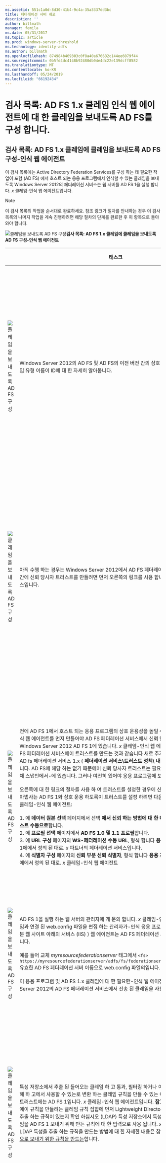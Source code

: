 ```yaml
---
ms.assetid: 551c1a0d-8d30-41b4-9c4a-35a3337dd3bc
title: 페더레이션 서버 배포
description: ''
author: billmath
manager: femila
ms.date: 05/31/2017
ms.topic: article
ms.prod: windows-server-threshold
ms.technology: identity-adfs
ms.author: billmath
ms.openlocfilehash: 874984b469303c0f8a40a676632c144ee6079f44
ms.sourcegitcommit: 0b5fd4dc4148b92480db04e4dc22e139dcff8582
ms.translationtype: MT
ms.contentlocale: ko-KR
ms.lasthandoff: 05/24/2019
ms.locfileid: "66192434"
---
```

# <a name="checklist-configuring-ad-fs-to-send-claims-to-an-ad-fs-1x-claims-aware-web-agent"></a>검사 목록: AD FS 1.x 클레임 인식 웹 에이전트에 대 한 클레임을 보내도록 AD FS를 구성 합니다.

  
## <a name="checklist-configuring-ad-fs-to-send-claims-to-an-adfs1x-claims-aware-web-agent"></a>검사 목록: AD FS 1.x 클레임에 클레임을 보내도록 AD FS 구성\-인식 웹 에이전트  
이 검사 목록에는 Active Directory Federation Services를 구성 하는 데 필요한 작업이 포함 \(AD FS\) 에서 호스트 되는 응용 프로그램에서 인식할 수 있는 클레임을 보내도록 Windows Server 2012의 페더레이션 서비스는 웹 서버를 AD FS 1을 실행 합니다. *x* 클레임\-인식 웹 에이전트입니다.  
  
> [!NOTE]  
> 이 검사 목록의 작업을 순서대로 완료하세요. 참조 링크가 절차를 안내하는 경우 이 검사 목록의 나머지 작업을 계속 진행하려면 해당 절차의 단계를 완료한 후 이 항목으로 돌아와야 합니다.  
  
![클레임을 보내도록 AD FS 구성](media/2b05dce3-938f-4168-9b8f-1f4398cbdb9b.gif)**검사 목록: AD FS 1.x 클레임에 클레임을 보내도록 AD FS 구성\-인식 웹 에이전트**  
  
||태스크|참조|  
|-|--------|-------------|  
|![클레임을 보내도록 AD FS 구성](media/icon_checkboxo.gif)|Windows Server 2012의 AD FS 및 AD FS의 이전 버전 간의 상호 운용성 계획 하 고 클레임 유형 이름이 ID에 대 한 자세히 알아봅니다.|![클레임을 보내도록 AD FS 구성](media/faa393df-4856-4431-9eda-4f4e5be72a90.gif)[AD FS와의 상호 운용성에 대 한 계획 1.x](https://technet.microsoft.com/library/ff678040.aspx)|  
|![클레임을 보내도록 AD FS 구성](media/icon_checkboxo.gif)|아직 수행 하는 경우는 Windows Server 2012에서 AD FS 페더레이션 서비스 및 AD FS 1 간에 신뢰 당사자 트러스트를 만들려면 먼저 오른쪽의 링크를 사용 합니다. *x* 페더레이션 서비스입니다.|[검사 목록: AD FS 1.x 페더레이션 서비스에 대한 클레임을 보내도록 AD FS 구성](Checklist--Configuring-AD-FS-to-Send-Claims-to-an-AD-FS-1.x-Federation-Service.md)|  
|![클레임을 보내도록 AD FS 구성](media/icon_checkboxo.gif)|전에 AD FS 1에서 호스트 되는 응용 프로그램의 상호 운용성을 높일 수 있습니다. *x* 클레임\-인식 웹 에이전트를 먼저 만들어야 AD FS 페더레이션 서비스에서 신뢰 당사자 트러스트에 Windows Server 2012 AD FS 1에 있습니다. *x* 클레임\-인식 웹 에이전트입니다. **참고:** AD FS 페더레이션 서비스에이 트러스트를 만드는 것과 같습니다 새로 추가 하는 **응용 프로그램** AD fs 페더레이션 서비스 1.x \( **페더레이션 서비스\\트러스트 정책\\ 내 조직\\응용 프로그램**\)합니다. AD FS에 해당 하는 없기 때문에이 신뢰 당사자 트러스트는 필요한 **응용 프로그램** 노드 자체 스냅인에서\-에 있습니다. 그러나 여전히 있어야 응용 프로그램에 보안 채널입니다.<br /><br />오른쪽에 대 한 링크의 절차를 사용 하 여 트러스트를 설정한 경우에 신뢰 당사자 트러스트 추가 마법사는 AD FS 1와 상호 운용 하도록이 트러스트를 설정 하려면 다음을 수행 해야 합니다. *x* 클레임\-인식 웹 에이전트:<br /><br />1.  에 **데이터 원본 선택** 페이지에서 선택 **에서 신뢰 하는 방법에 대 한 데이터 입력 당사자 트러스트 수동으로**합니다.<br />2.  에 **프로필 선택** 페이지에서 **AD FS 1.0 및 1.1 프로필**합니다.<br />3.  에 **URL 구성** 페이지의 **WS\-페더레이션 수동 URL**, 형식 합니다 **응용 프로그램 URL** AD FS 1에에서 정의 된 대로. *x* 파트너의 페더레이션 서비스입니다.<br />4.  에 **식별자 구성** 페이지의 **신뢰 부분 신뢰 식별자**, 형식 합니다 **응용 프로그램 URL** AD FS 1에에서 정의 된 대로. *x* 클레임\-인식 웹 에이전트|![클레임을 보내도록 AD FS 구성](media/faa393df-4856-4431-9eda-4f4e5be72a90.gif)[는 수동으로 신뢰 당사자 트러스트 만들기](../../ad-fs/operations/Create-a-Relying-Party-Trust.md)|  
|![클레임을 보내도록 AD FS 구성](media/icon_checkboxo.gif)|AD FS 1을 실행 하는 웹 서버의 관리자에 게 문의 합니다. *x* 클레임\-인식 웹 에이전트와 클레임과 연결 된 web.config 파일을 편집 하는 관리자가\-인식 응용 프로그램 \(인터넷 정보의 기본 웹 사이트 아래의 서비스 \(IIS\) \) 웹 에이전트는 AD FS 페더레이션 서비스를 가리키도록 합니다.<br /><br />예를 들어 교체 *myresourcefederationserver* 태그에서 `<fs> https://myresourcefederationserver/adfs/fs/federationserverservice.asmx</fs>` 유효한 AD FS 페더레이션 서버 이름으로 web.config 파일의입니다.<br /><br />이 응용 프로그램 및 AD FS 1.x 클레임에 대 한 필요한\-인식 웹 에이전트를 Windows Server 2012의 AD FS 페더레이션 서비스에서 전송 된 클레임을 사용할 수 있습니다.|N\/A|  
|![클레임을 보내도록 AD FS 구성](media/icon_checkboxo.gif)|특성 저장소에서 추출 된 들어오는 클레임 하 고 통과, 필터링 하거나 이름 ID 클레임 유형을 이해 하 고에서 사용할 수 있는로 변환 하는 클레임 규칙을 만들 수 있는 이전에 만든 신뢰 당사자 트러스트에는 AD FS 1입니다. *x* 클레임\-인식 웹 에이전트입니다. **참고:** 이 규칙을 만들기 전에이 규칙을 만들려는 클레임 규칙 집합에 먼저 Lightweight Directory Access Protocol을 추출 하는 규칙이 있는지 확인 하십시오 \(LDAP\) 특성 저장소에서 특성 클레임입니다. 이 클레임을 AD FS 1 보내기 위해 만든 규칙에 대 한 입력으로 사용 됩니다. *x*\-호환 클레임입니다. LDAP 특성을 추출 하는 규칙을 만드는 방법에 대 한 자세한 내용은 참조 [LDAP 특성을 클레임으로 보내기 위한 규칙을 만드는](../../ad-fs/operations/Create-a-Rule-to-Send-LDAP-Attributes-as-Claims.md)합니다.|![클레임을 보내도록 AD FS 구성](media/faa393df-4856-4431-9eda-4f4e5be72a90.gif)[AD FS를 보내도록 규칙을 만들 1.x 호환 클레임](../../ad-fs/operations/Create-a-Rule-to-Send-an-AD-FS-1x-Compatible-Claim.md)|  
  

